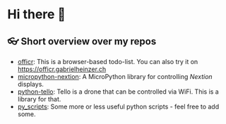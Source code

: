 # Hi there 👋

## 👓 Short overview over my repos
- [officr][1]: This is a browser-based todo-list. You can also try it on https://officr.gabrielheinzer.ch
- [micropython-nextion][2]: A MicroPython library for controlling _Nextion_ displays.
- [python-tello][3]: Tello is a drone that can be controlled via WiFi. This is a library for that.
- [py_scripts][4]: Some more or less useful python scripts - feel free to add some.

<!--
**gheinzer/gheinzer** is a ✨ _special_ ✨ repository because its `README.md` (this file) appears on your GitHub profile.

Here are some ideas to get you started:

- 🔭 I’m currently working on ...
- 🌱 I’m currently learning ...
- 👯 I’m looking to collaborate on ...
- 🤔 I’m looking for help with ...
- 💬 Ask me about ...
- 📫 How to reach me: ...
- 😄 Pronouns: ...
- ⚡ Fun fact: ...
-->

[1]: https://github.com/gheinzer/officr
[2]: https://github.com/gheinzer/micropython-nextion
[3]: https://github.com/gheinzer/python-tello
[4]: https://github.com/gheinzer/py_scripts
